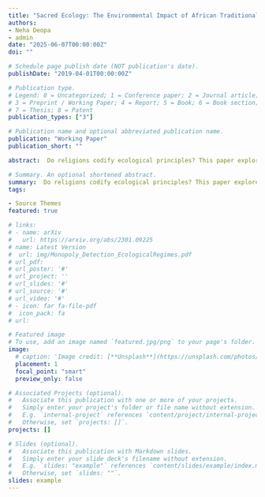 ```yaml
---
title: "Sacred Ecology: The Environmental Impact of African Traditional Religions"
authors:
- Neha Deopa
- admin
date: "2025-06-07T00:00:00Z"
doi: ""

# Schedule page publish date (NOT publication's date).
publishDate: "2019-04-01T00:00:00Z"

# Publication type.
# Legend: 0 = Uncategorized; 1 = Conference paper; 2 = Journal article;
# 3 = Preprint / Working Paper; 4 = Report; 5 = Book; 6 = Book section;
# 7 = Thesis; 8 = Patent
publication_types: ["3"]

# Publication name and optional abbreviated publication name.
publication: "Working Paper"
publication_short: ""

abstract:  Do religions codify ecological principles? This paper explores theoretically and empirically the role religious beliefs play in shaping environmental interactions. We study African Traditional Religions (ATR) which place forests within a sacred sphere. We build a model of non-market interactions of the mean-field type where the actions of agents with heterogeneous religious beliefs continuously affect the spatial density of forest cover. The equilibrium extraction policy shows how individual beliefs and their distribution among the population can be a key driver of forest conservation. The model also characterizes the role of resource scarcity in both individual and population extraction decisions.  We test the model predictions empirically relying on the unique case of Benin, where ATR adherence is freely reported. Using an instrumental variable strategy that exploits the geographic and linguistic distance from the diffusion of Pentecostalism, we find that a 1 standard deviation increase in ATR adherence has a 0.4 standard deviation positive impact on forest cover change. We study the impact of historically belonging to the ancient Kingdom of Dahomey, birthplace of the Vodun religion. Using the original boundaries as a spatial discontinuity, we find positive evidence of Dahomey affiliation on contemporary forest change. Lastly, we compare observed forest cover to counterfactual outcomes by simulating the absence of ATR beliefs across the population.

# Summary. An optional shortened abstract.
summary:  Do religions codify ecological principles? This paper explores theoretically and empirically the role religious beliefs play in shaping environmental interactions. We study African Traditional Religions (ATR) which place forests within a sacred sphere. We build a model of non-market interactions of the mean-field type where the actions of agents with heterogeneous religious beliefs continuously affect the spatial density of forest cover. The equilibrium extraction policy shows how individual beliefs and their distribution among the population can be a key driver of forest conservation. The model also characterizes the role of resource scarcity in both individual and population extraction decisions.  We test the model predictions empirically relying on the unique case of Benin, where ATR adherence is freely reported. Using an instrumental variable strategy that exploits the geographic and linguistic distance from the diffusion of Pentecostalism, we find that a 1 standard deviation increase in ATR adherence has a 0.4 standard deviation positive impact on forest cover change. We study the impact of historically belonging to the ancient Kingdom of Dahomey, birthplace of the Vodun religion. Using the original boundaries as a spatial discontinuity, we find positive evidence of Dahomey affiliation on contemporary forest change. Lastly, we compare observed forest cover to counterfactual outcomes by simulating the absence of ATR beliefs across the population.
tags:

- Source Themes
featured: true

# links: 
# - name: arXiv
#   url: https://arxiv.org/abs/2301.09225
# name: Latest Version
#  url: img/Monopoly_Detection_EcologicalRegimes.pdf
# url_pdf: 
# url_poster: '#'
# url_project: ''
# url_slides: '#'
# url_source: '#'
# url_video: '#'
# - icon: far fa-file-pdf
#  icon_pack: fa
# url: 

# Featured image
# To use, add an image named `featured.jpg/png` to your page's folder. 
image:
  # caption: 'Image credit: [**Unsplash**](https://unsplash.com/photos/s9CC2SKySJM)'
  placement: 1
  focal_point: "smart"
  preview_only: false

# Associated Projects (optional).
#   Associate this publication with one or more of your projects.
#   Simply enter your project's folder or file name without extension.
#   E.g. `internal-project` references `content/project/internal-project/index.md`.
#   Otherwise, set `projects: []`.
projects: []

# Slides (optional).
#   Associate this publication with Markdown slides.
#   Simply enter your slide deck's filename without extension.
#   E.g. `slides: "example"` references `content/slides/example/index.md`.
#   Otherwise, set `slides: ""`.
slides: example
---
```



